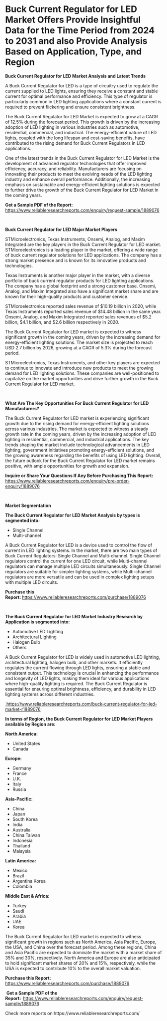 <p><h1>Buck Current Regulator for LED Market Offers Provide Insightful Data for the Time Period from 2024 to 2031 and also Provide Analysis Based on Application, Type, and Region</h1></p><p><strong>Buck Current Regulator for LED Market Analysis and Latest Trends</strong></p>
<p><p>A Buck Current Regulator for LED is a type of circuitry used to regulate the current supplied to LED lights, ensuring they receive a constant and stable current for optimal performance and efficiency. This type of regulator is particularly common in LED lighting applications where a constant current is required to prevent flickering and ensure consistent brightness.</p><p>The Buck Current Regulator for LED Market is expected to grow at a CAGR of 12.5% during the forecast period. This growth is driven by the increasing adoption of LED lighting in various industries such as automotive, residential, commercial, and industrial. The energy-efficient nature of LED lights, coupled with the long lifespan and cost-saving benefits, have contributed to the rising demand for Buck Current Regulators in LED applications.</p><p>One of the latest trends in the Buck Current Regulator for LED Market is the development of advanced regulator technologies that offer improved efficiency, accuracy, and reliability. Manufacturers are focusing on innovating their products to meet the evolving needs of the LED lighting industry and enhance overall performance. Additionally, the increasing emphasis on sustainable and energy-efficient lighting solutions is expected to further drive the growth of the Buck Current Regulator for LED Market in the coming years.</p></p>
<p><strong>Get a Sample PDF of the Report:&nbsp;</strong> <a href="https://www.reliableresearchreports.com/enquiry/request-sample/1889076">https://www.reliableresearchreports.com/enquiry/request-sample/1889076</a></p>
<p>&nbsp;</p>
<p><strong>Buck Current Regulator for LED Major Market Players</strong></p>
<p><p>STMicroelectronics, Texas Instruments, Onsemi, Analog, and Maxim Integrated are the key players in the Buck Current Regulator for LED market. STMicroelectronics is a leading player in the market, offering a wide range of buck current regulator solutions for LED applications. The company has a strong market presence and is known for its innovative products and technologies. </p><p>Texas Instruments is another major player in the market, with a diverse portfolio of buck current regulator products for LED lighting applications. The company has a global footprint and a strong customer base. Onsemi, Analog, and Maxim Integrated also have a significant market share and are known for their high-quality products and customer service.</p><p>STMicroelectronics reported sales revenue of $10.19 billion in 2020, while Texas Instruments reported sales revenue of $14.48 billion in the same year. Onsemi, Analog, and Maxim Integrated reported sales revenues of $5.2 billion, $4.1 billion, and $2.6 billion respectively in 2020.</p><p>The Buck Current Regulator for LED market is expected to witness significant growth in the coming years, driven by the increasing demand for energy-efficient lighting solutions. The market size is projected to reach USD 2.7 billion by 2026, growing at a CAGR of 5.3% during the forecast period.</p><p>STMicroelectronics, Texas Instruments, and other key players are expected to continue to innovate and introduce new products to meet the growing demand for LED lighting solutions. These companies are well-positioned to capitalize on the market opportunities and drive further growth in the Buck Current Regulator for LED market.</p></p>
<p>&nbsp;</p>
<p><strong>What Are The Key Opportunities For Buck Current Regulator for LED Manufacturers?</strong></p>
<p><p>The Buck Current Regulator for LED market is experiencing significant growth due to the rising demand for energy-efficient lighting solutions across various industries. The market is expected to witness a steady growth rate in the coming years, driven by the increasing adoption of LED lighting in residential, commercial, and industrial applications. The key trends shaping the market include technological advancements in LED lighting, government initiatives promoting energy-efficient solutions, and the growing awareness regarding the benefits of using LED lighting. Overall, the future outlook for the Buck Current Regulator for LED market remains positive, with ample opportunities for growth and expansion.</p></p>
<p><strong>Inquire or Share Your Questions If Any Before Purchasing This Report:</strong> <a href="https://www.reliableresearchreports.com/enquiry/pre-order-enquiry/1889076">https://www.reliableresearchreports.com/enquiry/pre-order-enquiry/1889076</a></p>
<p>&nbsp;</p>
<p><strong>Market Segmentation</strong></p>
<p><strong>The Buck Current Regulator for LED Market Analysis by types is segmented into:</strong></p>
<p><ul><li>Single Channel</li><li>Multi-channel</li></ul></p>
<p><p>A Buck Current Regulator for LED is a device used to control the flow of current in LED lighting systems. In the market, there are two main types of Buck Current Regulators: Single Channel and Multi-channel. Single Channel regulators control the current for one LED circuit, while Multi-channel regulators can manage multiple LED circuits simultaneously. Single Channel regulators are suitable for simpler lighting systems, while Multi-channel regulators are more versatile and can be used in complex lighting setups with multiple LED circuits.</p></p>
<p><strong>Purchase this Report:&nbsp;</strong><a href="https://www.reliableresearchreports.com/purchase/1889076">https://www.reliableresearchreports.com/purchase/1889076</a></p>
<p>&nbsp;</p>
<p><strong>The Buck Current Regulator for LED Market Industry Research by Application is segmented into:</strong></p>
<p><ul><li>Automotive LED Lighting</li><li>Architectural Lighting</li><li>Halogen Bulb</li><li>Others</li></ul></p>
<p><p>A Buck Current Regulator for LED is widely used in automotive LED lighting, architectural lighting, halogen bulb, and other markets. It efficiently regulates the current flowing through LED lights, ensuring a stable and consistent output. This technology is crucial in enhancing the performance and longevity of LED lights, making them ideal for various applications where high-quality lighting is required. The Buck Current Regulator is essential for ensuring optimal brightness, efficiency, and durability in LED lighting systems across different industries.</p></p>
<p><a href="https://www.reliableresearchreports.com/buck-current-regulator-for-led-market-r1889076">&nbsp;https://www.reliableresearchreports.com/buck-current-regulator-for-led-market-r1889076</a></p>
<p><strong>In terms of Region, the Buck Current Regulator for LED Market Players available by Region are:</strong></p>
<p>
    <p> <strong> North America: </strong>
        <ul>
            <li>United States</li>
            <li>Canada</li>
        </ul>
        </p> 
    <p> <strong> Europe: </strong>
        <ul>
            <li>Germany</li>
            <li>France</li>
            <li>U.K.</li>
            <li>Italy</li>
            <li>Russia</li>
        </ul>
        </p> 
    <p> <strong> Asia-Pacific: </strong>
        <ul>
            <li>China</li>
            <li>Japan</li>
            <li>South Korea</li>
            <li>India</li>
            <li>Australia</li>
            <li>China Taiwan</li>
            <li>Indonesia</li>
            <li>Thailand</li>
            <li>Malaysia</li>
        </ul>
        </p> 
    <p> <strong> Latin America: </strong>
        <ul>
            <li>Mexico</li>
            <li>Brazil</li>
            <li>Argentina Korea</li>
            <li>Colombia</li>
        </ul>
        </p> 
    <p> <strong> Middle East & Africa: </strong>
        <ul>
            <li>Turkey</li>
            <li>Saudi</li>
            <li>Arabia</li>
            <li>UAE</li>
            <li>Korea</li>
        </ul>
    </p>
    </p>
<p><p>The Buck Current Regulator for LED market is expected to witness significant growth in regions such as North America, Asia Pacific, Europe, the USA, and China over the forecast period. Among these regions, China and Asia Pacific are expected to dominate the market with a market share of 35% and 30%, respectively. North America and Europe are also anticipated to hold significant market shares of 20% and 15%, respectively, while the USA is expected to contribute 10% to the overall market valuation.</p></p>
<p><strong>Purchase this Report: </strong><a href="https://www.reliableresearchreports.com/purchase/1889076">https://www.reliableresearchreports.com/purchase/1889076</a></p>
<p>&nbsp;<strong>Get a Sample PDF of the Report:&nbsp;&nbsp;</strong><a href="https://www.reliableresearchreports.com/enquiry/request-sample/1889076">https://www.reliableresearchreports.com/enquiry/request-sample/1889076</a></p>
<p><strong></strong></p>
<p>Check more reports on https://www.reliableresearchreports.com/</p>